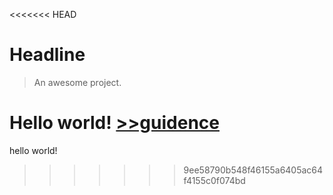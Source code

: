 <<<<<<< HEAD
# Headline

> An awesome project.

Hello world!
[>>guidence](guide.md)
=======
hello world!
>>>>>>> 9ee58790b548f46155a6405ac64f4155c0f074bd
